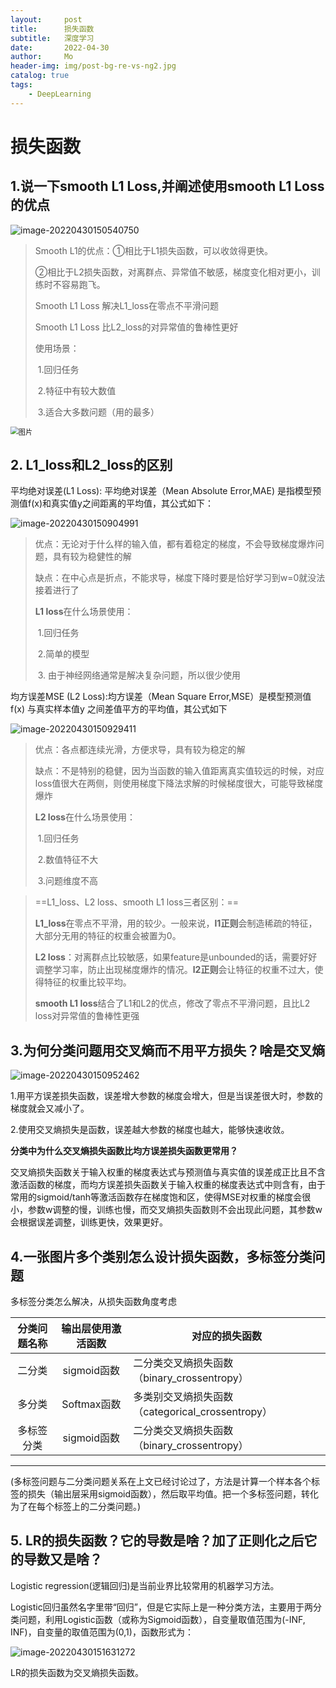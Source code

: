 ```yaml
---
layout:     post
title:      损失函数
subtitle:   深度学习
date:       2022-04-30
author:     Mo
header-img: img/post-bg-re-vs-ng2.jpg
catalog: true
tags:
    - DeepLearning 
---
```


# 损失函数

## **1.说一下smooth L1 Loss,并阐述使用smooth L1 Loss的优点**

![image-20220430150540750](https://s2.loli.net/2022/04/30/OudSeBU79AbtnTv.png)

> Smooth L1的优点：①相比于L1损失函数，可以收敛得更快。
>
> ​          	 ②相比于L2损失函数，对离群点、异常值不敏感，梯度变化相对更小，训练时不容易跑飞。
>
> 
>
> Smooth L1 Loss 解决L1_loss在零点不平滑问题 
>
> Smooth L1 Loss 比L2_loss的对异常值的鲁棒性更好
>
> 
>
> 使用场景：
>
> ​	1.回归任务
>
> ​	2.特征中有较大数值
>
> ​	3.适合大多数问题（用的最多）

<img src="https://s2.loli.net/2022/04/30/vQMBbxiPwUjyn3m.jpg" alt="图片" style="zoom:80%;" />

## **2. L1_loss和L2_loss的区别**

平均绝对误差(L1 Loss): 平均绝对误差（Mean Absolute Error,MAE) 是指模型预测值f(x)和真实值y之间距离的平均值，其公式如下：

![image-20220430150904991](https://s2.loli.net/2022/04/30/1z7NPxhYqAGHrJK.png)

> 优点：无论对于什么样的输入值，都有着稳定的梯度，不会导致梯度爆炸问题，具有较为稳健性的解
>
> 缺点：在中心点是折点，不能求导，梯度下降时要是恰好学习到w=0就没法接着进行了
>
> 
>
> **L1 loss**在什么场景使用：
>
> ​	1.回归任务
>
> ​	2.简单的模型
>
> ​	3. 由于神经网络通常是解决复杂问题，所以很少使用
>



均方误差MSE (L2 Loss):均方误差（Mean Square Error,MSE）是模型预测值f(x) 与真实样本值y 之间差值平方的平均值，其公式如下

![image-20220430150929411](https://s2.loli.net/2022/04/30/w15rgDJE7l2sGQv.png)

> 优点：各点都连续光滑，方便求导，具有较为稳定的解
>
> 缺点：不是特别的稳健，因为当函数的输入值距离真实值较远的时候，对应loss值很大在两侧，则使用梯度下降法求解的时候梯度很大，可能导致梯度爆炸
>
> 
>
> **L2 loss**在什么场景使用：
>
> ​	1.回归任务
>
> ​	2.数值特征不大
>
> ​	3.问题维度不高

> ==L1_loss、L2 loss、smooth L1 loss三者区别：==
>
> **L1_loss**在零点不平滑，用的较少。一般来说，**l1正则**会制造稀疏的特征，大部分无用的特征的权重会被置为0。
>
> **L2 loss**：对离群点比较敏感，如果feature是unbounded的话，需要好好调整学习率，防止出现梯度爆炸的情况。**l2正则**会让特征的权重不过大，使得特征的权重比较平均。
>
> **smooth L1 loss**结合了L1和L2的优点，修改了零点不平滑问题，且比L2 loss对异常值的鲁棒性更强

## **3.为何分类问题用交叉熵而不用平方损失？啥是交叉熵**

![image-20220430150952462](https://s2.loli.net/2022/04/30/UzKmnGY7yErfb2N.png)

1.用平方误差损失函数，误差增大参数的梯度会增大，但是当误差很大时，参数的梯度就会又减小了。

2.使用交叉熵损失是函数，误差越大参数的梯度也越大，能够快速收敛。



**分类中为什么交叉熵损失函数比均方误差损失函数更常用？**

交叉熵损失函数关于输入权重的梯度表达式与预测值与真实值的误差成正比且不含激活函数的梯度，而均方误差损失函数关于输入权重的梯度表达式中则含有，由于常用的sigmoid/tanh等激活函数存在梯度饱和区，使得MSE对权重的梯度会很小，参数w调整的慢，训练也慢，而交叉熵损失函数则不会出现此问题，其参数w会根据误差调整，训练更快，效果更好。



## **4.一张图片多个类别怎么设计损失函数，多标签分类问题**

多标签分类怎么解决，从损失函数角度考虑

| 分类问题名称 | 输出层使用激活函数 | 对应的损失函数                                   |
| :----------: | :----------------: | ------------------------------------------------ |
|    二分类    |    sigmoid函数     | 二分类交叉熵损失函数（binary_crossentropy）      |
|    多分类    |    Softmax函数     | 多类别交叉熵损失函数（categorical_crossentropy） |
|  多标签分类  |    sigmoid函数     | 二分类交叉熵损失函数（binary_crossentropy）      |

****

(多标签问题与二分类问题关系在上文已经讨论过了，方法是计算一个样本各个标签的损失（输出层采用sigmoid函数），然后取平均值。把一个多标签问题，转化为了在每个标签上的二分类问题。)



## **5. LR的损失函数？它的导数是啥？加了正则化之后它的导数又是啥？**

Logistic regression(逻辑回归)是当前业界比较常用的机器学习方法。



Logistic回归虽然名字里带“回归”，但是它实际上是一种分类方法，主要用于两分类问题，利用Logistic函数（或称为Sigmoid函数），自变量取值范围为(-INF, INF)，自变量的取值范围为(0,1)，函数形式为：

![image-20220430151631272](https://s2.loli.net/2022/04/30/KxLSVlisf7btEvg.png)

LR的损失函数为交叉熵损失函数。

